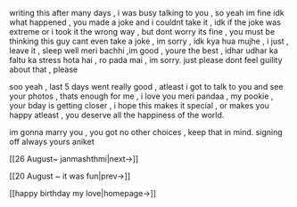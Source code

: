 writing this after many days , i was busy talking to you , so yeah im fine
idk what happened , you made a joke and i couldnt take it , idk if the joke was extreme or i took it the wrong way , but dont worry its fine , you must be thinking this guy cant even take a joke , im sorry , idk kya hua mujhe , i just , leave it , sleep well meri bachhi ,im good , youre the best , idhar udhar ka faltu ka stress hota hai , ro pada mai , im sorry.
just please dont feel guility about that , please

soo yeah , last 5 days went really good , atleast i got to talk to you and see your photos , thats enough for me , i love you meri pandaa , my pookie , your bday is getting closer , i hope this makes it special , or makes you happy atleast , you deserve all the happiness of the world.

im gonna marry you , you got no other choices , keep that in mind.
signing off 
always yours 
aniket

[[26 August~ janmashthmi|next->]]

[[20 August ~ it was fun|prev->]]

[[happy birthday my love|homepage->]]
